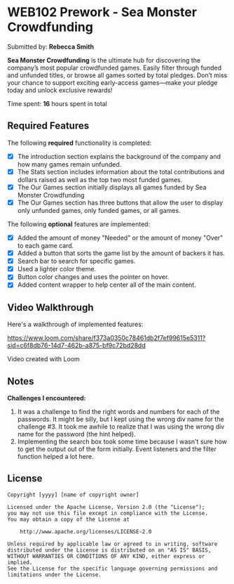 # WEB102 Prework - **Sea Monster Crowdfunding**

Submitted by: **Rebecca Smith**

**Sea Monster Crowdfunding** is the ultimate hub for discovering the company’s most popular crowdfunded games. Easily filter through funded and unfunded titles, or browse all games sorted by total pledges. Don’t miss your chance to support exciting early-access games—make your pledge today and unlock exclusive rewards!

Time spent: **16** hours spent in total

## Required Features

The following **required** functionality is completed:

* [x] The introduction section explains the background of the company and how many games remain unfunded.
* [x] The Stats section includes information about the total contributions and dollars raised as well as the top two most funded games.
* [x] The Our Games section initially displays all games funded by Sea Monster Crowdfunding
* [x] The Our Games section has three buttons that allow the user to display only unfunded games, only funded games, or all games.

The following **optional** features are implemented:

* [x] Added the amount of money "Needed" or the amount of money "Over" to each game card.
* [x] Added a button that sorts the game list by the amount of backers it has.
* [x] Search bar to search for specific games.
* [x] Used a lighter color theme.
* [x] Button color changes and uses the pointer on hover.
* [x] Added content wrapper to help center all of the main content.

## Video Walkthrough

Here's a walkthrough of implemented features:

https://www.loom.com/share/f373a0350c78461db2f7ef99615e5311?sid=c6f8db76-14d7-462b-a875-bf9c72bd28dd

Video created with Loom

## Notes

**Challenges I encountered:**
1. It was a challenge to find the right words and numbers for each of the passwords. It might be silly, but I kept using the wrong div name for the challenge #3. It took me awhile to realize that I was using the wrong div name for the password (the hint helped).
2. Implementing the search box took some time because I wasn't sure how to get the output out of the form initially. Event listeners and the filter function helped a lot here.

## License

    Copyright [yyyy] [name of copyright owner]

    Licensed under the Apache License, Version 2.0 (the "License");
    you may not use this file except in compliance with the License.
    You may obtain a copy of the License at

        http://www.apache.org/licenses/LICENSE-2.0

    Unless required by applicable law or agreed to in writing, software
    distributed under the License is distributed on an "AS IS" BASIS,
    WITHOUT WARRANTIES OR CONDITIONS OF ANY KIND, either express or implied.
    See the License for the specific language governing permissions and
    limitations under the License.
